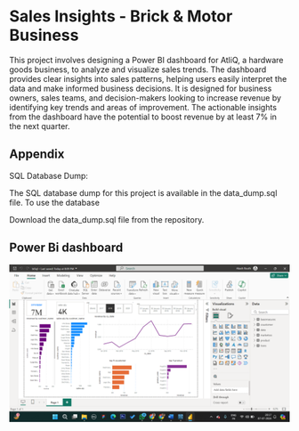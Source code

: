 
# Sales Insights - Brick & Motor Business 

This project involves designing a Power BI dashboard for AtliQ, a hardware goods business, to analyze and visualize sales trends. The dashboard provides clear insights into sales patterns, helping users easily interpret the data and make informed business decisions. It is designed for business owners, sales teams, and decision-makers looking to increase revenue by identifying key trends and areas of improvement. The actionable insights from the dashboard have the potential to boost revenue by at least 7% in the next quarter.

## Appendix

SQL Database Dump:

The SQL database dump for this project is available in the data_dump.sql  file. To use the database

Download the data_dump.sql file from the repository.



## Power Bi dashboard

![App Screenshot](https://github.com/AkashRouth001/Sales-Insights---Brick-motor-business-/blob/d43437934e23ce690cdf0f304204fd871a6b0942/bi%20dashbord/Screenshot%202024-07-07%20201741.png)




